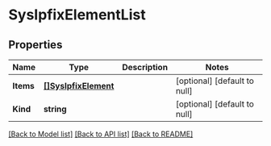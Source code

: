 # SysIpfixElementList

## Properties
Name | Type | Description | Notes
------------ | ------------- | ------------- | -------------
**Items** | [**[]SysIpfixElement**](sys_ipfix_element.md) |  | [optional] [default to null]
**Kind** | **string** |  | [optional] [default to null]

[[Back to Model list]](../README.md#documentation-for-models) [[Back to API list]](../README.md#documentation-for-api-endpoints) [[Back to README]](../README.md)


